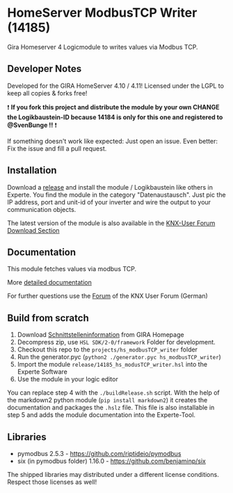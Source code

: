 # HomeServer ModbusTCP Writer (14185)
Gira Homeserver 4 Logicmodule to writes values via Modbus TCP.

## Developer Notes

Developed for the GIRA HomeServer 4.10 / 4.11!
Licensed under the LGPL to keep all copies & forks free!

:exclamation: **If you fork this project and distribute the module by your own CHANGE the Logikbaustein-ID because 14184 is only for this one and registered to @SvenBunge !!** :exclamation:

If something doesn't work like expected: Just open an issue. Even better: Fix the issue and fill a pull request.

## Installation

Download a [release](https://github.com/SvenBunge/hs_modbusTCP_writer/releases) and install the module / Logikbaustein like others in Experte.
You find the module in the category "Datenaustausch". Just pic the IP address, port and unit-id of your inverter and wire the output to your communication objects. 

The latest version of the module is also available in the [KNX-User Forum Download Section](https://service.knx-user-forum.de/?comm=download&id=14185)

## Documentation

This module fetches values via modbus TCP.

More [detailed documentation](doc/log14185.md)

For further questions use the [Forum](https://knx-user-forum.de/) of the KNX User Forum (German)

## Build from scratch

1. Download [Schnittstelleninformation](http://www.hs-help.net/hshelp/gira/other_documentation/Schnittstelleninformationen.zip) from GIRA Homepage
2. Decompress zip, use `HSL SDK/2-0/framework` Folder for development.
3. Checkout this repo to the `projects/hs_modbusTCP_writer` folder
4. Run the generator.pyc (`python2 ./generator.pyc hs_modbusTCP_writer`)
5. Import the module `release/14185_hs_modusTCP_writer.hsl` into the Experte Software
6. Use the module in your logic editor

You can replace step 4 with the `./buildRelease.sh` script. With the help of the markdown2 python module (`pip install markdown2`) it creates the documentation and packages the `.hslz` file. This file is also installable in step 5 and adds the module documentation into the Experte-Tool.  
 
## Libraries

* pymodbus 2.5.3 - https://github.com/riptideio/pymodbus 
* six (in pymodbus folder) 1.16.0 - https://github.com/benjaminp/six

The shipped libraries may distributed under a different license conditions. Respect those licenses as well!
